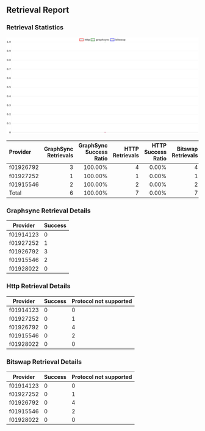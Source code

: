 ## Retrieval Report
### Retrieval Statistics
<img src="https://raw.githubusercontent.com/data-preservation-programs/filplus-checker-assets/main/filecoin-project/filecoin-plus-large-datasets/issues/1017/1688307548910.png"/>

| Provider  | GraphSync Retrievals | GraphSync Success Ratio | HTTP Retrievals | HTTP Success Ratio | Bitswap Retrievals | Bitswap Success Ratio |
| :-------- | -------------------: | ----------------------: | --------------: | -----------------: | -----------------: | --------------------: |
| f01926792 |                    3 |                 100.00% |               4 |              0.00% |                  4 |                 0.00% |
| f01927252 |                    1 |                 100.00% |               1 |              0.00% |                  1 |                 0.00% |
| f01915546 |                    2 |                 100.00% |               2 |              0.00% |                  2 |                 0.00% |
| Total     |                    6 |                 100.00% |               7 |              0.00% |                  7 |                 0.00% |

### Graphsync Retrieval Details
| Provider  | Success |
| --------- | ------- |
| f01914123 | 0       |
| f01927252 | 1       |
| f01926792 | 3       |
| f01915546 | 2       |
| f01928022 | 0       |

### Http Retrieval Details
| Provider  | Success | Protocol not supported |
| --------- | ------- | ---------------------- |
| f01914123 | 0       | 0                      |
| f01927252 | 0       | 1                      |
| f01926792 | 0       | 4                      |
| f01915546 | 0       | 2                      |
| f01928022 | 0       | 0                      |

### Bitswap Retrieval Details
| Provider  | Success | Protocol not supported |
| --------- | ------- | ---------------------- |
| f01914123 | 0       | 0                      |
| f01927252 | 0       | 1                      |
| f01926792 | 0       | 4                      |
| f01915546 | 0       | 2                      |
| f01928022 | 0       | 0                      |
